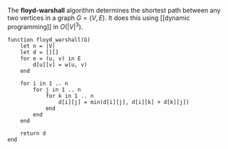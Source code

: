 
The **floyd-warshall** algorithm determines the shortest path between any two vertices in a graph $G = (V, E)$. It does this using [[dynamic programming]] in $O(|V|^{3})$.

```
function floyd_warshall(G)
	let n = |V|
	let d = [][]
	for e = (u, v) in E
		d[u][v] = w(u, v)
	end
	
	for i in 1 .. n
		for j in 1 .. n
			for k in 1 .. n
				d[i][j] = min(d[i][j], d[i][k] + d[k][j])
			end
		end
	end
	
	return d
end
```
